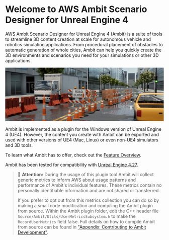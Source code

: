 # Welcome to AWS Ambit Scenario Designer for Unreal Engine 4

AWS Ambit Scenario Designer for Unreal Engine 4 (Ambit) is a suite of tools to streamline 3D content creation at scale for autonomous vehicle and robotics simulation applications. From procedural placement of obstacles to automatic generation of whole cities, Ambit can help you quickly create the 3D environments and scenarios you need for your simulations or other 3D applications.

![Ambit sample image](images/AmbitBanner.jpg)

Ambit is implemented as a plugin for the Windows version of Unreal Engine 4 (UE4). However, the content you create with Ambit can be exported and used with other versions of UE4 (Mac, Linux) or even non-UE4 simulators and 3D tools.

To learn what Ambit has to offer, check out the [Feature Overview](./concepts-and-features).

Ambit has been tested for compatibility with [Unreal Engine 4.27](https://docs.unrealengine.com/en-US/Support/Builds/ReleaseNotes/4_27/index.html).



> 📣 **Attention:** During the usage of this plugin tool Ambit will collect generic metrics to inform AWS about usage patterns and performance of Ambit's individual features. These metrics contain no personally identifiable information and are not shared or transferred.
> 
> If you prefer to opt out from this metrics collection you can do so by making a small code modification and compiling the Ambit plugin from source. Within the Ambit plugin folder, edit the C++ header file `Source/Ambit/Utils/UserMetricsSubsystem.h` to make the `RecordUserMetrics` field false. Full details on how to compile Ambit from source can be found in ["Appendix: Contributing to Ambit Development"](appendix-contributing/).

